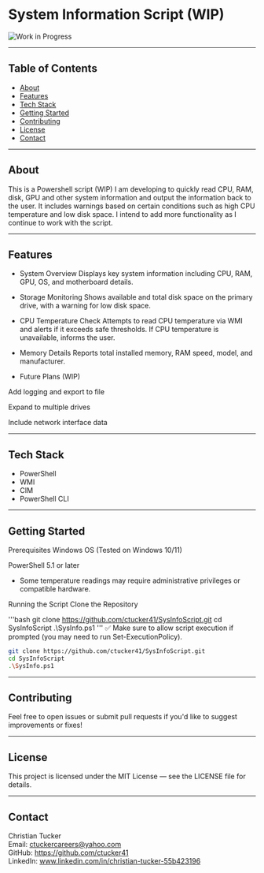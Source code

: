 # System Information Script (WIP)

![Work in Progress](https://img.shields.io/badge/status-WIP-yellow)

---

## Table of Contents
- [About](#about)
- [Features](#features)
- [Tech Stack](#tech-stack)
- [Getting Started](#getting-started)
- [Contributing](#contributing)
- [License](#license)
- [Contact](#contact)

---

## About
This is a Powershell script (WIP) I am developing to quickly read CPU, RAM, disk, GPU and other system information and output the 
information back to the user. It includes warnings based on certain conditions such as high CPU temperature and low disk space. 
I intend to add more functionality as I continue to work with the script.

---

## Features
- System Overview
Displays key system information including CPU, RAM, GPU, OS, and motherboard details.

- Storage Monitoring
Shows available and total disk space on the primary drive, with a warning for low disk space.

- CPU Temperature Check
Attempts to read CPU temperature via WMI and alerts if it exceeds safe thresholds. If CPU
temperature is unavailable, informs the user.

- Memory Details
Reports total installed memory, RAM speed, model, and manufacturer.

- Future Plans (WIP)

Add logging and export to file

Expand to multiple drives

Include network interface data

---

## Tech Stack
- PowerShell
- WMI
- CIM
- PowerShell CLI

---

## Getting Started
Prerequisites
Windows OS (Tested on Windows 10/11)

PowerShell 5.1 or later

- Some temperature readings may require administrative privileges or compatible hardware.

Running the Script
Clone the Repository

'''bash
git clone https://github.com/ctucker41/SysInfoScript.git
cd SysInfoScript
.\SysInfo.ps1
'''
✅ Make sure to allow script execution if prompted (you may need to run Set-ExecutionPolicy).

```bash
git clone https://github.com/ctucker41/SysInfoScript.git
cd SysInfoScript
.\SysInfo.ps1
```

---

## Contributing
Feel free to open issues or submit pull requests if you'd like to suggest improvements or fixes!

---

## License
This project is licensed under the MIT License — see the LICENSE file for details.

---

## Contact
Christian Tucker  
Email: ctuckercareers@yahoo.com  
GitHub: https://github.com/ctucker41  
LinkedIn: www.linkedin.com/in/christian-tucker-55b423196  
